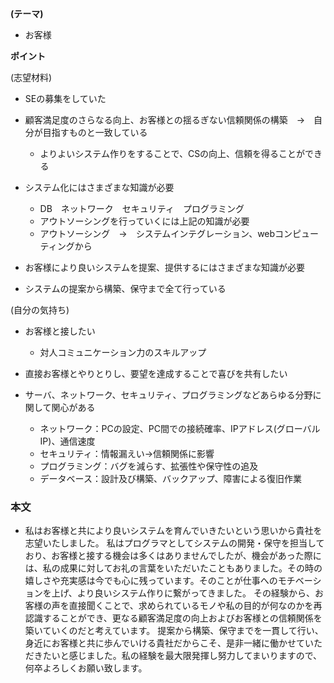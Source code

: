 **(テーマ)**

* お客様

**ポイント**

(志望材料)

* SEの募集をしていた
* 顧客満足度のさらなる向上、お客様との揺るぎない信頼関係の構築　→　自分が目指すものと一致している
  * よりよいシステム作りをすることで、CSの向上、信頼を得ることができる

* システム化にはさまざまな知識が必要
  * DB　ネットワーク　セキュリティ　プログラミング
  * アウトソーシングを行っていくには上記の知識が必要
  * アウトソーシング　→　システムインテグレーション、webコンピューティングから

* お客様により良いシステムを提案、提供するにはさまざまな知識が必要

* システムの提案から構築、保守まで全て行っている

(自分の気持ち)

* お客様と接したい
  * 対人コミュニケーション力のスキルアップ

* 直接お客様とやりとりし、要望を達成することで喜びを共有したい
* サーバ、ネットワーク、セキュリティ、プログラミングなどあらゆる分野に関して関心がある
  * ネットワーク：PCの設定、PC間での接続確率、IPアドレス(グローバルIP)、通信速度
  * セキュリティ：情報漏えい→信頼関係に影響
  * プログラミング：バグを減らす、拡張性や保守性の追及
  * データベース：設計及び構築、バックアップ、障害による復旧作業  
  
### 本文

*  私はお客様と共により良いシステムを育んでいきたいという思いから貴社を志望いたしました。
 私はプログラマとしてシステムの開発・保守を担当しており、お客様と接する機会は多くはありませんでしたが、機会があった際には、私の成果に対してお礼の言葉をいただいたこともありました。その時の嬉しさや充実感は今でも心に残っています。そのことが仕事へのモチベーションを上げ、より良いシステム作りに繋がってきました。
 その経験から、お客様の声を直接聞くことで、求められているモノや私の目的が何なのかを再認識することができ、更なる顧客満足度の向上およびお客様との信頼関係を築いていくのだと考えています。
 提案から構築、保守までを一貫して行い、身近にお客様と共に歩んでいける貴社だからこそ、是非一緒に働かせていただきたいと感じました。私の経験を最大限発揮し努力してまいりますので、何卒よろしくお願い致します。
